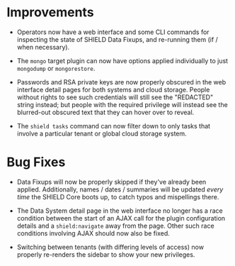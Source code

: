 # Improvements

- Operators now have a web interface and some CLI commands for
  inspecting the state of SHIELD Data Fixups, and re-running them
  (if / when necessary).

- The `mongo` target plugin can now have options applied
  individually to just `mongodump` or `mongorestore`.

- Passwords and RSA private keys are now properly obscured in
  the web interface detail pages for both systems and cloud
  storage.  People without rights to see such credentials will
  still see the "REDACTED" string instead; but people with the
  required privilege will instead see the blurred-out obscured
  text that they can hover over to reveal.

- The `shield tasks` command can now filter down to only tasks
  that involve a particular tenant or global cloud storage system.

# Bug Fixes

- Data Fixups will now be properly skipped if they've already been
  applied.  Additionally, names / dates / summaries will be
  updated _every time_ the SHIELD Core boots up, to catch typos
  and mispellings there.

- The Data System detail page in the web interface no longer has a
  race condition between the start of an AJAX call for the plugin
  configuration details and a `shield:navigate` away from the
  page.  Other such race conditions involving AJAX should now also
  be fixed.

- Switching between tenants (with differing levels of access) now
  properly re-renders the sidebar to show your new privileges.
